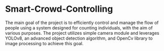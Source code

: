 # Smart-Crowd-Controlling
The main goal of the project is to efficiently control and manage the flow of people using a system designed for counting individuals, with the aim of various purposes. The project utilizes simple camera module and leverages YOLOv8, an advanced object detection algorithm, and OpenCv library to image processing to achieve this goal.
